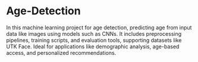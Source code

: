 # Age-Detection

In this machine learning project for age detection, predicting age from input data like images using models such as CNNs. It includes preprocessing pipelines, training scripts, and evaluation tools, supporting datasets like UTK Face. Ideal for applications like demographic analysis, age-based access, and personalized recommendations.

